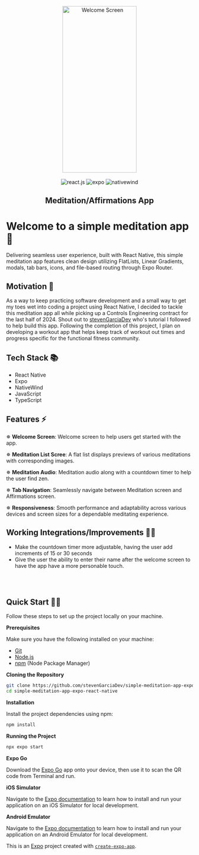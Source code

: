 <div align="center">
   <div >
      <img src="/assets/readMe-images/Meditation-App-Recording.gif" alt="Welcome Screen" width="200px" height="450px"/>
   </div>
   <br/>
   <div>
      <img src="https://img.shields.io/badge/-React_Native-black?style=for-the-badge&logoColor=white&logo=react&color=61DAFB" alt="react.js" />
      <img src="https://img.shields.io/badge/-expo-black?style=for-the-badge&logoColor=white&logo=expo&color=FD366E" alt="expo" />
      <img src="https://img.shields.io/badge/NativeWind-black?style=for-the-badge&logoColor=white&logo=tailwindcss&color=06B6D4" alt="nativewind" />
   </div>

   <h2 align="center">
      Meditation/Affirmations App
   </h2>
</div>

# Welcome to a simple meditation app 👋

Delivering seamless user experience, built with React Native, this simple meditation app features clean design utilizing FlatLists, Linear Gradients, modals, tab bars, icons, and file-based routing through Expo Router.

## Motivation 🤔

As a way to keep practicing software development and a small way to get my toes wet into coding a project using React Native, I decided to tackle this meditation app all while picking up a Controls Engineering contract for the last half of 2024. Shout out to [stevenGarciaDev](https://github.com/stevenGarciaDev/simple-meditation-app-expo-react-native) who's tutorial I followed to help build this app. Following the completion of this project, I plan on developing a workout app that helps keep track of workout out times and progress specific for the functional fitness community.

## Tech Stack 📚

- React Native
- Expo
- NativeWind
- JavaScript
- TypeScript

## Features ⚡️

✵ **Welcome Screen**: Welcome screen to help users get started with the app.

✵ **Meditation List Scree**: A flat list displays previews of various meditations with corresponding images.

✵ **Meditation Audio**: Meditation audio along with a countdown timer to help the user find zen.

✵ **Tab Navigation**: Seamlessly navigate between Meditation screen and Affirmations screen.

✵ **Responsiveness**: Smooth performance and adaptability across various devices and screen sizes for a dependable meditating experience.

## Working Integrations/Improvements ✍🏽

- Make the countdown timer more adjustable, having the user add increments of 15 or 30 seconds
- Give the user the ability to enter their name after the welcome screen to have the app have a more personable touch.

<br/>
<br/>

## Quick Start 🤸🏽

Follow these steps to set up the project locally on your machine.

**Prerequisites**

Make sure you have the following installed on your machine:

- [Git](https://git-scm.com/)
- [Node.js](https://nodejs.org/en)
- [npm](https://www.npmjs.com/) (Node Package Manager)

**Cloning the Repository**

```bash
git clone https://github.com/stevenGarciaDev/simple-meditation-app-expo-react-native.git
cd simple-meditation-app-expo-react-native
```

**Installation**

Install the project dependencies using npm:

```bash
npm install
```

**Running the Project**

```bash
npx expo start
```

**Expo Go**

Download the [Expo Go](https://expo.dev/go) app onto your device, then use it to scan the QR code from Terminal and run.

**iOS Simulator**

Navigate to the [Expo documentation](https://docs.expo.dev/workflow/ios-simulator/) to learn how to install and run your application on an iOS Simulator for local development.

**Android Emulator**

Navigate to the [Expo documentation](https://docs.expo.dev/workflow/android-studio-emulator/) to learn how to install and run your application on an Android Emulator for local development.

This is an [Expo](https://expo.dev) project created with [`create-expo-app`](https://www.npmjs.com/package/create-expo-app).
